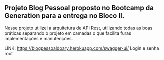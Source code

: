 ## Projeto Blog Pessoal proposto no Bootcamp da Generation para a entrega no Bloco II.

Nesse projeto utilizei a arquitetura de API Rest, utilizando todas as boas práticas separando o projeto em camadas o que facilita furas implementações e manutenções.

LINK: https://blogpessoaldoary.herokuapp.com/swagger-ui/ Login e senha root
